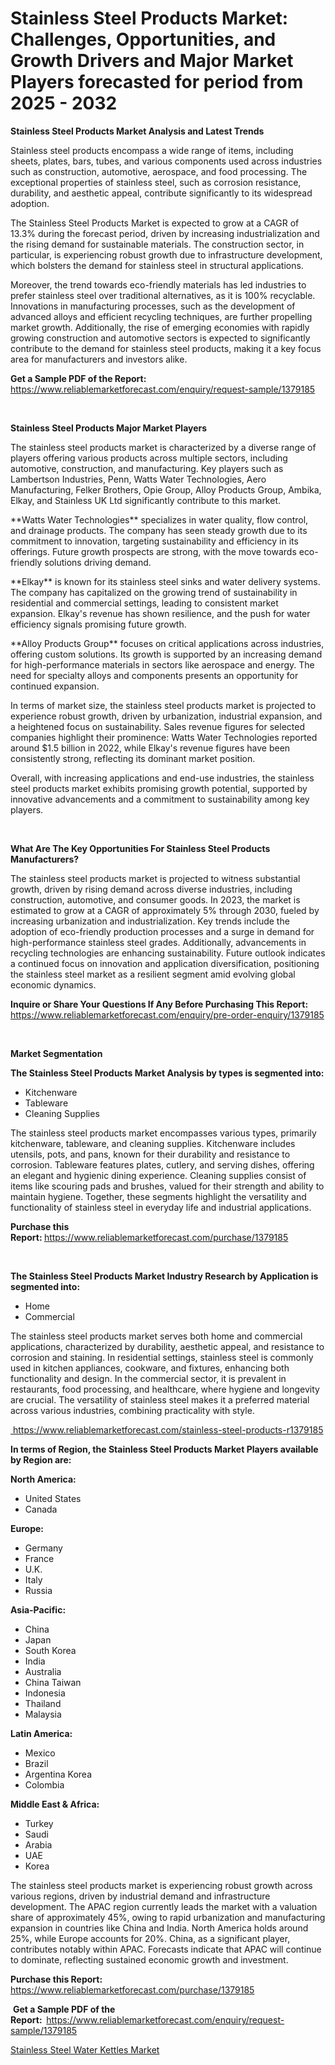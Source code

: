 <p><h1>Stainless Steel Products Market: Challenges, Opportunities, and Growth Drivers and Major Market Players forecasted for period from 2025 - 2032</h1></p><p><strong>Stainless Steel Products Market Analysis and Latest Trends</strong></p>
<p><p>Stainless steel products encompass a wide range of items, including sheets, plates, bars, tubes, and various components used across industries such as construction, automotive, aerospace, and food processing. The exceptional properties of stainless steel, such as corrosion resistance, durability, and aesthetic appeal, contribute significantly to its widespread adoption. </p><p>The Stainless Steel Products Market is expected to grow at a CAGR of 13.3% during the forecast period, driven by increasing industrialization and the rising demand for sustainable materials. The construction sector, in particular, is experiencing robust growth due to infrastructure development, which bolsters the demand for stainless steel in structural applications. </p><p>Moreover, the trend towards eco-friendly materials has led industries to prefer stainless steel over traditional alternatives, as it is 100% recyclable. Innovations in manufacturing processes, such as the development of advanced alloys and efficient recycling techniques, are further propelling market growth. Additionally, the rise of emerging economies with rapidly growing construction and automotive sectors is expected to significantly contribute to the demand for stainless steel products, making it a key focus area for manufacturers and investors alike.</p></p>
<p><strong>Get a Sample PDF of the Report:&nbsp;</strong> <a href="https://www.reliablemarketforecast.com/enquiry/request-sample/1379185?utm_campaign=2200&utm_medium=2&utm_source=Github&utm_content=ia&utm_term=05022025&utm_id=stainless-steel-products">https://www.reliablemarketforecast.com/enquiry/request-sample/1379185</a></p>
<p>&nbsp;</p>
<p><strong>Stainless Steel Products Major Market Players</strong></p>
<p><p>The stainless steel products market is characterized by a diverse range of players offering various products across multiple sectors, including automotive, construction, and manufacturing. Key players such as Lambertson Industries, Penn, Watts Water Technologies, Aero Manufacturing, Felker Brothers, Opie Group, Alloy Products Group, Ambika, Elkay, and Stainless UK Ltd significantly contribute to this market.</p><p>**Watts Water Technologies** specializes in water quality, flow control, and drainage products. The company has seen steady growth due to its commitment to innovation, targeting sustainability and efficiency in its offerings. Future growth prospects are strong, with the move towards eco-friendly solutions driving demand.</p><p>**Elkay** is known for its stainless steel sinks and water delivery systems. The company has capitalized on the growing trend of sustainability in residential and commercial settings, leading to consistent market expansion. Elkay's revenue has shown resilience, and the push for water efficiency signals promising future growth.</p><p>**Alloy Products Group** focuses on critical applications across industries, offering custom solutions. Its growth is supported by an increasing demand for high-performance materials in sectors like aerospace and energy. The need for specialty alloys and components presents an opportunity for continued expansion.</p><p>In terms of market size, the stainless steel products market is projected to experience robust growth, driven by urbanization, industrial expansion, and a heightened focus on sustainability. Sales revenue figures for selected companies highlight their prominence: Watts Water Technologies reported around $1.5 billion in 2022, while Elkay's revenue figures have been consistently strong, reflecting its dominant market position.</p><p>Overall, with increasing applications and end-use industries, the stainless steel products market exhibits promising growth potential, supported by innovative advancements and a commitment to sustainability among key players.</p></p>
<p>&nbsp;</p>
<p><strong>What Are The Key Opportunities For Stainless Steel Products Manufacturers?</strong></p>
<p><p>The stainless steel products market is projected to witness substantial growth, driven by rising demand across diverse industries, including construction, automotive, and consumer goods. In 2023, the market is estimated to grow at a CAGR of approximately 5% through 2030, fueled by increasing urbanization and industrialization. Key trends include the adoption of eco-friendly production processes and a surge in demand for high-performance stainless steel grades. Additionally, advancements in recycling technologies are enhancing sustainability. Future outlook indicates a continued focus on innovation and application diversification, positioning the stainless steel market as a resilient segment amid evolving global economic dynamics.</p></p>
<p><strong>Inquire or Share Your Questions If Any Before Purchasing This Report:</strong> <a href="https://www.reliablemarketforecast.com/enquiry/pre-order-enquiry/1379185?utm_campaign=2200&utm_medium=2&utm_source=Github&utm_content=ia&utm_term=05022025&utm_id=stainless-steel-products">https://www.reliablemarketforecast.com/enquiry/pre-order-enquiry/1379185</a></p>
<p>&nbsp;</p>
<p><strong>Market Segmentation</strong></p>
<p><strong>The Stainless Steel Products Market Analysis by types is segmented into:</strong></p>
<p><ul><li>Kitchenware</li><li>Tableware</li><li>Cleaning Supplies</li></ul></p>
<p><p>The stainless steel products market encompasses various types, primarily kitchenware, tableware, and cleaning supplies. Kitchenware includes utensils, pots, and pans, known for their durability and resistance to corrosion. Tableware features plates, cutlery, and serving dishes, offering an elegant and hygienic dining experience. Cleaning supplies consist of items like scouring pads and brushes, valued for their strength and ability to maintain hygiene. Together, these segments highlight the versatility and functionality of stainless steel in everyday life and industrial applications.</p></p>
<p><strong>Purchase this Report:&nbsp;</strong><a href="https://www.reliablemarketforecast.com/purchase/1379185?utm_campaign=2200&utm_medium=2&utm_source=Github&utm_content=ia&utm_term=05022025&utm_id=stainless-steel-products">https://www.reliablemarketforecast.com/purchase/1379185</a></p>
<p>&nbsp;</p>
<p><strong>The Stainless Steel Products Market Industry Research by Application is segmented into:</strong></p>
<p><ul><li>Home</li><li>Commercial</li></ul></p>
<p><p>The stainless steel products market serves both home and commercial applications, characterized by durability, aesthetic appeal, and resistance to corrosion and staining. In residential settings, stainless steel is commonly used in kitchen appliances, cookware, and fixtures, enhancing both functionality and design. In the commercial sector, it is prevalent in restaurants, food processing, and healthcare, where hygiene and longevity are crucial. The versatility of stainless steel makes it a preferred material across various industries, combining practicality with style.</p></p>
<p><a href="https://www.reliablemarketforecast.com/stainless-steel-products-r1379185?utm_campaign=2200&utm_medium=2&utm_source=Github&utm_content=ia&utm_term=05022025&utm_id=stainless-steel-products">&nbsp;https://www.reliablemarketforecast.com/stainless-steel-products-r1379185</a></p>
<p><strong>In terms of Region, the Stainless Steel Products Market Players available by Region are:</strong></p>
<p>
    <p> <strong> North America: </strong>
        <ul>
            <li>United States</li>
            <li>Canada</li>
        </ul>
        </p> 
    <p> <strong> Europe: </strong>
        <ul>
            <li>Germany</li>
            <li>France</li>
            <li>U.K.</li>
            <li>Italy</li>
            <li>Russia</li>
        </ul>
        </p> 
    <p> <strong> Asia-Pacific: </strong>
        <ul>
            <li>China</li>
            <li>Japan</li>
            <li>South Korea</li>
            <li>India</li>
            <li>Australia</li>
            <li>China Taiwan</li>
            <li>Indonesia</li>
            <li>Thailand</li>
            <li>Malaysia</li>
        </ul>
        </p> 
    <p> <strong> Latin America: </strong>
        <ul>
            <li>Mexico</li>
            <li>Brazil</li>
            <li>Argentina Korea</li>
            <li>Colombia</li>
        </ul>
        </p> 
    <p> <strong> Middle East & Africa: </strong>
        <ul>
            <li>Turkey</li>
            <li>Saudi</li>
            <li>Arabia</li>
            <li>UAE</li>
            <li>Korea</li>
        </ul>
    </p>
    </p>
<p><p>The stainless steel products market is experiencing robust growth across various regions, driven by industrial demand and infrastructure development. The APAC region currently leads the market with a valuation share of approximately 45%, owing to rapid urbanization and manufacturing expansion in countries like China and India. North America holds around 25%, while Europe accounts for 20%. China, as a significant player, contributes notably within APAC. Forecasts indicate that APAC will continue to dominate, reflecting sustained economic growth and investment.</p></p>
<p><strong>Purchase this Report: </strong><a href="https://www.reliablemarketforecast.com/purchase/1379185?utm_campaign=2200&utm_medium=2&utm_source=Github&utm_content=ia&utm_term=05022025&utm_id=stainless-steel-products">https://www.reliablemarketforecast.com/purchase/1379185</a></p>
<p>&nbsp;<strong>Get a Sample PDF of the Report:&nbsp;&nbsp;</strong><a href="https://www.reliablemarketforecast.com/enquiry/request-sample/1379185?utm_campaign=2200&utm_medium=2&utm_source=Github&utm_content=ia&utm_term=05022025&utm_id=stainless-steel-products">https://www.reliablemarketforecast.com/enquiry/request-sample/1379185</a></p>
<p><strong></strong></p>
<p><p><a href="https://github.com/shondapmbau/Market-Research-Report-List-1/blob/main/stainless-steel-water-kettles-market.md?utm_campaign=2200&utm_medium=2&utm_source=Github&utm_content=ia&utm_term=05022025&utm_id=stainless-steel-products">Stainless Steel Water Kettles Market</a></p></p>